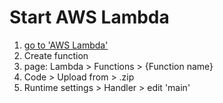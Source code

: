 # Start AWS Lambda
1. [go to 'AWS Lambda'](https://ap-northeast-2.console.aws.amazon.com/lambda/home?region=ap-northeast-2#/functions)
2. Create function
3. page: Lambda > Functions > {Function name}
4. Code > Upload from > .zip
5. Runtime settings > Handler > edit 'main'
